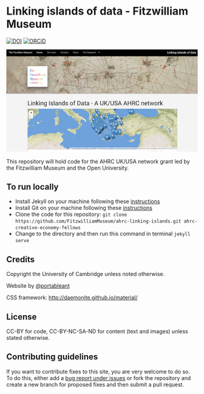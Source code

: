 # Linking islands of data  - Fitzwilliam Museum

[![DOI](https://zenodo.org/badge/170138281.svg)](https://zenodo.org/badge/latestdoi/170138281) [![ORCiD](https://img.shields.io/badge/ORCiD-0000--0002--0246--2335-green.svg)](http://orcid.org/0000-0002-0246-2335)


![A screenshot of the site](images/screenshots/screenshot.png)

This repository will hold code for the AHRC UK/USA network grant led by the
Fitzwilliam Museum and the Open University.

## To run locally

* Install Jekyll on your machine following these [instructions](https://jekyllrb.com/docs/installation/)
* Install Git on your machine following these [instructions](https://git-scm.com/book/en/v2/Getting-Started-Installing-Git)
* Clone the code for this repository:
   `git clone https://github.com/FitzwilliamMuseum/ahrc-linking-islands.git ahrc-creative-economy-fellows`
* Change to the directory and then run this command in terminal `jekyll serve`

## Credits

Copyright the University of Cambridge unless noted otherwise.

Website by [@portableant](https://github.com/portableant)

CSS framework: http://daemonite.github.io/material/

## License

CC-BY for code, CC-BY-NC-SA-ND for content (text and images) unless stated
otherwise.

## Contributing guidelines

If you want to contribute fixes to this site, you are very welcome to do so. To
do this, either add a [bug report under issues](https://github.com/FitzwilliamMuseum/ahrc-linking-islands/issues)
or fork the repository and create a new branch for proposed fixes and then submit
a pull request.
